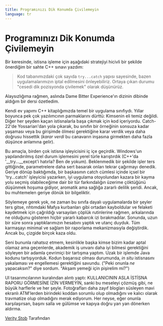 ```yaml
---
title: Programınızı Dik Konumda Çivilemeyin
language: tr
---
```


# Programınızı Dik Konumda Çivilemeyin

Bir keresinde, istisna işleme için aşağıdaki stratejiyi hicivli bir şekilde önerdiğim bir sahte C++ sınavı yazdım:

> Kod tabanımızdaki çok sayıda `try...catch` yapısı sayesinde, bazen uygulamalarımızın iptal edilmesini önleyebiliriz. Ortaya çıkan durumu "cesedi dik pozisyonda çivilemek" olarak düşünürüz.

Alaysızlığıma rağmen, aslında Dame Bitter Experience'ın dizinin dibinde aldığım bir dersi özetledim.

Kendi ev yapımı C++ kitaplığımızda temel bir uygulama sınıfıydı. Yıllar boyunca pek çok yazılımcının parmaklarını dürttü: Kimsenin eli temiz değildi. Diğer her şeyden kaçan istisnalarla başa çıkmak için kod içeriyordu. Catch-22'de Yossarian'dan yola çıkarak, bu sınıfın bir örneğinin sonsuza kadar yaşaması veya bu girişimde ölmesi gerektiğine karar verdik veya daha doğrusu hissettik (*karar verdi* bu canavarın inşasına girmekten daha fazla düşünce anlamına gelir).

Bu amaçla, birden çok istisna işleyicisini iç içe geçirdik. Windows'un yapılandırılmış özel durum işlemesini yerel türle karıştırdık (C++'da '__try...__except'i hatırla? Ben de yokum). Beklenmedik bir şekilde işler ters gittiğinde, parametrelere daha sert basarak onları tekrar çağırmayı denedik. Geriye dönüp baktığımda, bir başkasının catch cümlesi içinde içsel bir 'try...catch' işleyicisi yazarken, iyi uygulama otoyolundan kazara bir kayma yolu seçmiş olabileceğime dair bir tür farkındalığın üzerime çöktüğünü düşünmek hoşuma gidiyor, aromatik ama sağlığa zararlı delilik şeridi. Ancak, bu muhtemelen geriye dönük bir bilgeliktir.

Söylemeye gerek yok, ne zaman bu sınıfa dayalı uygulamalarda bir şeyler ters gitse, rıhtımdaki Mafya kurbanları gibi ortadan kayboldular ve felaketi kaydetmek için çağrıldığı varsayılan çöplük rutinlerine rağmen, arkalarında ne olduğunu gösteren hiçbir yararlı kabarcık izi bırakmadılar. Sonunda, uzun bir süre sonra yaptıklarımızın hesabını yaptık ve utanç duyduk. Tüm karmaşayı minimal ve sağlam bir raporlama mekanizmasıyla değiştirdik. Ancak bu, çizgide birçok kaza oldu.

Seni bununla rahatsız etmem, kesinlikle başka kimse bizim kadar aptal olamaz ama geçenlerde, akademik iş unvanı daha iyi bilmesi gerektiğini söyleyen bir adamla çevrimiçi bir tartışma yaptım. Uzak bir işlemde Java kodunu tartışıyorduk. Kodun başarısız olması durumunda, *in situ* istisnasını yakalaması ve engellemesi gerektiğini savundu. ("Peki onunla *ne* yapacaksın?" diye sordum. "Akşam yemeği için pişirelim mi?")

UI tasarımcılarının kuralından alıntı yaptı: KULLANICININ ASLA İSTİSNA RAPORU GÖRMESİNE İZİN VERMEYİN, sanki bu meseleyi çözmüş gibi, ne büyük harflerle ve her şeyle. Fotoğrafları daha zayıf blogları süsleyen mavi ekranlı ATM'lerden birindeki koddan sorumlu olup olmadığını ve kalıcı olarak travmatize olup olmadığını merak ediyorum. Her neyse, eğer onunla karşılaşırsan, başını salla ve gülümse ve kapıya doğru yan yan dönerken aldırma.

[Verity Stob](http://programmer.97things.oreilly.com/wiki/index.php/Verity_Stob) Tarafından